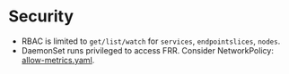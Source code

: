 
# Security

- RBAC is limited to `get/list/watch` for `services`, `endpointslices`, `nodes`.
- DaemonSet runs privileged to access FRR. Consider NetworkPolicy: [allow-metrics.yaml](examples/networkpolicy/allow-metrics.yaml).
